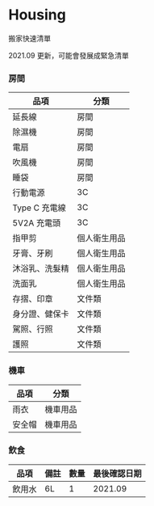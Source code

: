 # Housing
搬家快速清單

2021.09 更新，可能會發展成緊急清單

### 房間
|品項|分類|
|---|---|
|延長線|房間|
|除濕機|房間|
|電扇|房間|
|吹風機|房間|
|睡袋|房間|
|行動電源|3C|
|Type C 充電線|3C|
|5V2A 充電頭|3C|
|指甲剪|個人衛生用品|
|牙膏、牙刷|個人衛生用品|
|沐浴乳、洗髮精|個人衛生用品|
|洗面乳|個人衛生用品|
|存摺、印章|文件類|
|身分證、健保卡|文件類|
|駕照、行照|文件類|
|護照|文件類|

### 機車
|品項|分類|
|---|---|
|雨衣|機車用品|
|安全帽|機車用品|

### 飲食
|品項|備註|數量|最後確認日期|
|---|---|---|---|
|飲用水|6L|1|2021.09|
